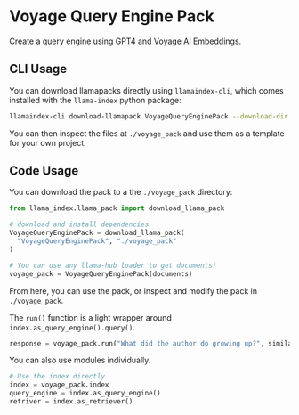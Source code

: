 # Voyage Query Engine Pack

Create a query engine using GPT4 and [Voyage AI](https://docs.voyageai.com/embeddings/) Embeddings.

## CLI Usage

You can download llamapacks directly using `llamaindex-cli`, which comes installed with the `llama-index` python package:

```bash
llamaindex-cli download-llamapack VoyageQueryEnginePack --download-dir ./voyage_pack
```

You can then inspect the files at `./voyage_pack` and use them as a template for your own project.

## Code Usage

You can download the pack to a the `./voyage_pack` directory:

```python
from llama_index.llama_pack import download_llama_pack

# download and install dependencies
VoyageQueryEnginePack = download_llama_pack(
  "VoyageQueryEnginePack", "./voyage_pack"
)

# You can use any llama-hub loader to get documents!
voyage_pack = VoyageQueryEnginePack(documents)
```

From here, you can use the pack, or inspect and modify the pack in `./voyage_pack`.

The `run()` function is a light wrapper around `index.as_query_engine().query()`.

```python
response = voyage_pack.run("What did the author do growing up?", similarity_top_k=2)
```

You can also use modules individually.

```python
# Use the index directly
index = voyage_pack.index
query_engine = index.as_query_engine()
retriver = index.as_retriever()
```
